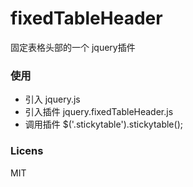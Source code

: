 # fixedTableHeader
固定表格头部的一个 jquery插件

### 使用
 - 引入 jquery.js
 - 引入插件 jquery.fixedTableHeader.js
 - 调用插件 $('.stickytable').stickytable();
 
### Licens
MIT
